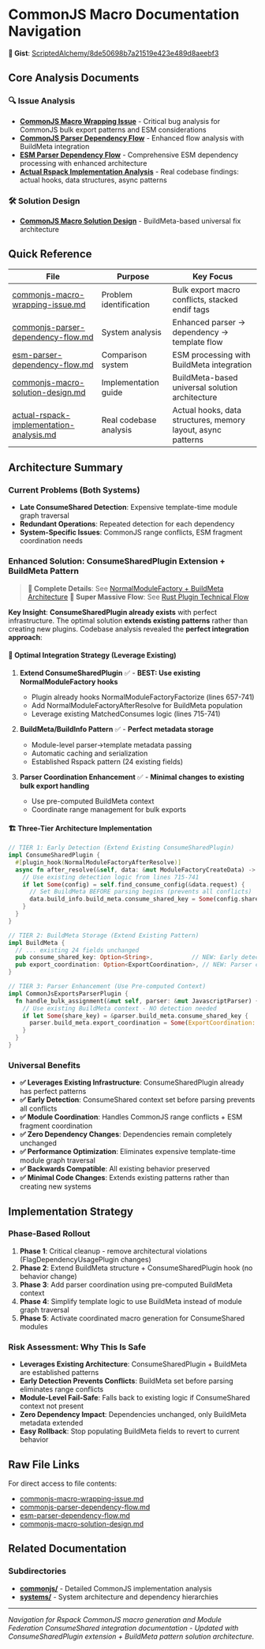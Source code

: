 # CommonJS Macro Documentation Navigation

**🔗 Gist**: [ScriptedAlchemy/8de50698b7a21519e423e489d8aeebf3](https://gist.github.com/ScriptedAlchemy/8de50698b7a21519e423e489d8aeebf3)

## Core Analysis Documents

### 🔍 Issue Analysis

- **[CommonJS Macro Wrapping Issue](#file-commonjs-macro-wrapping-issue-md)** - Critical bug analysis for CommonJS bulk export patterns and ESM considerations
- **[CommonJS Parser Dependency Flow](#file-commonjs-parser-dependency-flow-md)** - Enhanced flow analysis with BuildMeta integration
- **[ESM Parser Dependency Flow](#file-esm-parser-dependency-flow-md)** - Comprehensive ESM dependency processing with enhanced architecture
- **[Actual Rspack Implementation Analysis](actual-rspack-implementation-analysis.md)** - Real codebase findings: actual hooks, data structures, async patterns

### 🛠️ Solution Design

- **[CommonJS Macro Solution Design](#file-commonjs-macro-solution-design-md)** - BuildMeta-based universal fix architecture

## Quick Reference

| File                                                                           | Purpose                | Key Focus                                       |
| ------------------------------------------------------------------------------ | ---------------------- | ----------------------------------------------- |
| [commonjs-macro-wrapping-issue.md](#file-commonjs-macro-wrapping-issue-md)     | Problem identification | Bulk export macro conflicts, stacked endif tags |
| [commonjs-parser-dependency-flow.md](#file-commonjs-parser-dependency-flow-md) | System analysis        | Enhanced parser → dependency → template flow    |
| [esm-parser-dependency-flow.md](#file-esm-parser-dependency-flow-md)           | Comparison system      | ESM processing with BuildMeta integration       |
| [commonjs-macro-solution-design.md](#file-commonjs-macro-solution-design-md)   | Implementation guide   | BuildMeta-based universal solution architecture |
| [actual-rspack-implementation-analysis.md](actual-rspack-implementation-analysis.md) | Real codebase analysis | Actual hooks, data structures, memory layout, async patterns |

## Architecture Summary

### Current Problems (Both Systems)

- **Late ConsumeShared Detection**: Expensive template-time module graph traversal
- **Redundant Operations**: Repeated detection for each dependency
- **System-Specific Issues**: CommonJS range conflicts, ESM fragment coordination needs

### Enhanced Solution: ConsumeSharedPlugin Extension + BuildMeta Pattern

> **🔧 Complete Details**: See [NormalModuleFactory + BuildMeta Architecture](commonjs-macro-solution-design.md#revised-solution-architecture-normalmodulefactory--buildmeta-pattern)
> **🚀 Super Massive Flow**: See [Rust Plugin Technical Flow](comprehensive-system-flow-analysis.md#super-massive-rust-plugin-source-code-technical-flow)

**Key Insight**: **ConsumeSharedPlugin already exists** with perfect infrastructure. The optimal solution **extends existing patterns** rather than creating new plugins. Codebase analysis revealed the **perfect integration approach**:

#### 🎯 Optimal Integration Strategy (Leverage Existing)

1. **Extend ConsumeSharedPlugin** ✅ - **BEST: Use existing NormalModuleFactory hooks**
   - Plugin already hooks NormalModuleFactoryFactorize (lines 657-741)
   - Add NormalModuleFactoryAfterResolve for BuildMeta population
   - Leverage existing MatchedConsumes logic (lines 715-741)

2. **BuildMeta/BuildInfo Pattern** ✅ - **Perfect metadata storage**
   - Module-level parser→template metadata passing
   - Automatic caching and serialization
   - Established Rspack pattern (24 existing fields)

3. **Parser Coordination Enhancement** ✅ - **Minimal changes to existing bulk export handling**
   - Use pre-computed BuildMeta context
   - Coordinate range management for bulk exports

#### 🏗️ Three-Tier Architecture Implementation

```rust
// TIER 1: Early Detection (Extend Existing ConsumeSharedPlugin)
impl ConsumeSharedPlugin {
  #[plugin_hook(NormalModuleFactoryAfterResolve)]
  async fn after_resolve(&self, data: &mut ModuleFactoryCreateData) -> Result<Option<bool>> {
    // Use existing detection logic from lines 715-741
    if let Some(config) = self.find_consume_config(&data.request) {
      // Set BuildMeta BEFORE parsing begins (prevents all conflicts)
      data.build_info.build_meta.consume_shared_key = Some(config.share_key.clone());
    }
  }
}

// TIER 2: BuildMeta Storage (Extend Existing Pattern)
impl BuildMeta {
  // ... existing 24 fields unchanged
  pub consume_shared_key: Option<String>,           // NEW: Early detection result
  pub export_coordination: Option<ExportCoordination>, // NEW: Parser coordination data
}

// TIER 3: Parser Enhancement (Use Pre-computed Context)
impl CommonJsExportsParserPlugin {
  fn handle_bulk_assignment(&mut self, parser: &mut JavascriptParser) {
    // Use existing BuildMeta context - NO detection needed
    if let Some(share_key) = &parser.build_meta.consume_shared_key {
      parser.build_meta.export_coordination = Some(ExportCoordination::CommonJS { ... });
    }
  }
}
```

### Universal Benefits

- **✅ Leverages Existing Infrastructure**: ConsumeSharedPlugin already has perfect patterns
- **✅ Early Detection**: ConsumeShared context set before parsing prevents all conflicts
- **✅ Module Coordination**: Handles CommonJS range conflicts + ESM fragment coordination
- **✅ Zero Dependency Changes**: Dependencies remain completely unchanged
- **✅ Performance Optimization**: Eliminates expensive template-time module graph traversal
- **✅ Backwards Compatible**: All existing behavior preserved
- **✅ Minimal Code Changes**: Extends existing patterns rather than creating new systems

## Implementation Strategy

### Phase-Based Rollout

1. **Phase 1**: Critical cleanup - remove architectural violations (FlagDependencyUsagePlugin changes)
2. **Phase 2**: Extend BuildMeta structure + ConsumeSharedPlugin hook (no behavior change)
3. **Phase 3**: Add parser coordination using pre-computed BuildMeta context
4. **Phase 4**: Simplify template logic to use BuildMeta instead of module graph traversal
5. **Phase 5**: Activate coordinated macro generation for ConsumeShared modules

### Risk Assessment: Why This Is Safe

- **Leverages Existing Architecture**: ConsumeSharedPlugin + BuildMeta are established patterns
- **Early Detection Prevents Conflicts**: BuildMeta set before parsing eliminates range conflicts
- **Module-Level Fail-Safe**: Falls back to existing logic if ConsumeShared context not present
- **Zero Dependency Impact**: Dependencies unchanged, only BuildMeta metadata extended
- **Easy Rollback**: Stop populating BuildMeta fields to revert to current behavior

## Raw File Links

For direct access to file contents:

- [commonjs-macro-wrapping-issue.md](https://gist.githubusercontent.com/ScriptedAlchemy/8de50698b7a21519e423e489d8aeebf3/raw/commonjs-macro-wrapping-issue.md)
- [commonjs-parser-dependency-flow.md](https://gist.githubusercontent.com/ScriptedAlchemy/8de50698b7a21519e423e489d8aeebf3/raw/commonjs-parser-dependency-flow.md)
- [esm-parser-dependency-flow.md](https://gist.githubusercontent.com/ScriptedAlchemy/8de50698b7a21519e423e489d8aeebf3/raw/esm-parser-dependency-flow.md)
- [commonjs-macro-solution-design.md](https://gist.githubusercontent.com/ScriptedAlchemy/8de50698b7a21519e423e489d8aeebf3/raw/commonjs-macro-solution-design.md)

## Related Documentation

### Subdirectories

- **[commonjs/](./commonjs/)** - Detailed CommonJS implementation analysis
- **[systems/](./systems/)** - System architecture and dependency hierarchies

---

_Navigation for Rspack CommonJS macro generation and Module Federation ConsumeShared integration documentation - Updated with ConsumeSharedPlugin extension + BuildMeta pattern solution architecture._
